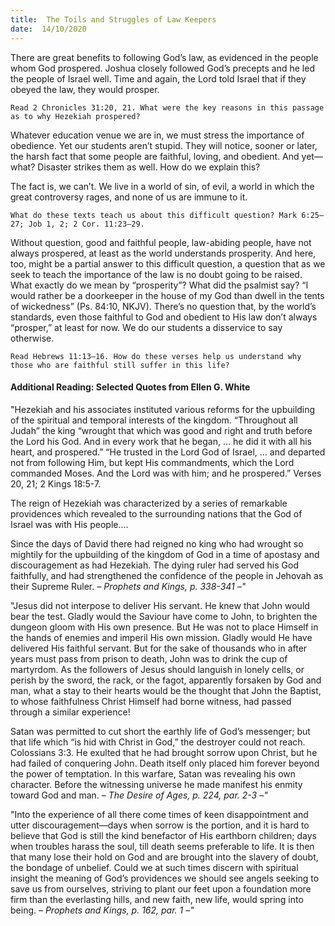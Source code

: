 ```yaml
---
title:  The Toils and Struggles of Law Keepers
date:  14/10/2020
---
```


There are great benefits to following God’s law, as evidenced in the people whom God prospered. Joshua closely followed God’s precepts and he led the people of Israel well. Time and again, the Lord told Israel that if they obeyed the law, they would prosper.

`Read 2 Chronicles 31:20, 21. What were the key reasons in this passage as to why Hezekiah prospered?`

Whatever education venue we are in, we must stress the importance of obedience. Yet our students aren’t stupid. They will notice, sooner or later, the harsh fact that some people are faithful, loving, and obedient. And yet—what? Disaster strikes them as well. How do we explain this?

The fact is, we can’t. We live in a world of sin, of evil, a world in which the great controversy rages, and none of us are immune to it.

`What do these texts teach us about this difficult question? Mark 6:25–27; Job 1, 2; 2 Cor. 11:23–29. `

Without question, good and faithful people, law-abiding people, have not always prospered, at least as the world understands prosperity. And here, too, might be a partial answer to this difficult question, a question that as we seek to teach the importance of the law is no doubt going to be raised. What exactly do we mean by “prosperity”? What did the psalmist say? “I would rather be a doorkeeper in the house of my God than dwell in the tents of wickedness” (Ps. 84:10, NKJV). There’s no question that, by the world’s standards, even those faithful to God and obedient to His law don’t always “prosper,” at least for now. We do our students a disservice to say otherwise.

`Read Hebrews 11:13–16. How do these verses help us understand why those who are faithful still suffer in this life?`

#### Additional Reading: Selected Quotes from Ellen G. White

"Hezekiah and his associates instituted various reforms for the upbuilding of the spiritual and temporal interests of the kingdom. “Throughout all Judah” the king “wrought that which was good and right and truth before the Lord his God. And in every work that he began, ... he did it with all his heart, and prospered.” “He trusted in the Lord God of Israel, ... and departed not from following Him, but kept His commandments, which the Lord commanded Moses. And the Lord was with him; and he prospered.” Verses 20, 21; 2 Kings 18:5-7.

The reign of Hezekiah was characterized by a series of remarkable providences which revealed to the surrounding nations that the God of Israel was with His people....

Since the days of David there had reigned no king who had wrought so mightily for the upbuilding of the kingdom of God in a time of apostasy and discouragement as had Hezekiah. The dying ruler had served his God faithfully, and had strengthened the confidence of the people in Jehovah as their Supreme Ruler. _– Prophets and Kings, p. 338-341 –"_

"Jesus did not interpose to deliver His servant. He knew that John would bear the test. Gladly would the Saviour have come to John, to brighten the dungeon gloom with His own presence. But He was not to place Himself in the hands of enemies and imperil His own mission. Gladly would He have delivered His faithful servant. But for the sake of thousands who in after years must pass from prison to death, John was to drink the cup of martyrdom. As the followers of Jesus should languish in lonely cells, or perish by the sword, the rack, or the fagot, apparently forsaken by God and man, what a stay to their hearts would be the thought that John the Baptist, to whose faithfulness Christ Himself had borne witness, had passed through a similar experience!

Satan was permitted to cut short the earthly life of God’s messenger; but that life which “is hid with Christ in God,” the destroyer could not reach. Colossians 3:3. He exulted that he had brought sorrow upon Christ, but he had failed of conquering John. Death itself only placed him forever beyond the power of temptation. In this warfare, Satan was revealing his own character. Before the witnessing universe he made manifest his enmity toward God and man. _– The Desire of Ages, p. 224, par. 2-3 –"_

"Into the experience of all there come times of keen disappointment and utter discouragement—days when sorrow is the portion, and it is hard to believe that God is still the kind benefactor of His earthborn children; days when troubles harass the soul, till death seems preferable to life. It is then that many lose their hold on God and are brought into the slavery of doubt, the bondage of unbelief. Could we at such times discern with spiritual insight the meaning of God’s providences we should see angels seeking to save us from ourselves, striving to plant our feet upon a foundation more firm than the everlasting hills, and new faith, new life, would spring into being. _– Prophets and Kings, p. 162, par. 1 –"_